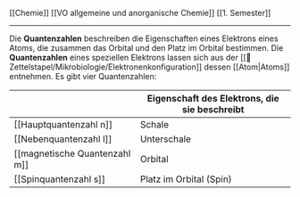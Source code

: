 [[Chemie]] [[VO allgemeine und anorganische Chemie]] [[1. Semester]]

---

Die **Quantenzahlen** beschreiben die Eigenschaften eines Elektrons eines Atoms, die zusammen das Orbital und den Platz im Orbital bestimmen. Die **Quantenzahlen** eines speziellen Elektrons lassen sich aus der [[📂Zettelstapel/Mikrobiologie/Elektronenkonfiguration]] dessen [[Atom|Atoms]] entnehmen. Es gibt vier Quantenzahlen:

|                               | Eigenschaft des Elektrons, die sie beschreibt |
| ----------------------------- | --------------------------------------------- |
| [[Hauptquantenzahl n]]        | Schale                                        |
| [[Nebenquantenzahl l]]        | Unterschale                                   |
| [[magnetische Quantenzahl m]] | Orbital                                       |
| [[Spinquantenzahl s]]         | Platz im Orbital (Spin)                    |